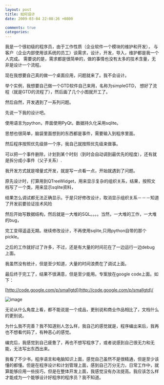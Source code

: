 ```yaml
---
layout: post
title: 如何设计
date: 2009-03-04 22:08:26 +0800

comments: true
categories: 
---
```

我是一个很初级的程序员，由于工作性质（企业软件一个模块的维护和开发），
与客户（企业内部使用该系统的员工）谈需求，设计，开发，导入，维护都是我一个人完成。
需要说的是，需求都是很简单的，做的事情也没有太多的技术含量，无非是设计一个流程。

现在我想要自己真的做一个桌面应用，问题就来了。我不会设计。

举个实例，我想要自己做一个GTD软件自己来用，名称为simpleGTD，
想好了流程（就是GTD的流程了），然后画了几个小图就开工了。

然后自然，开发遇到了一系列问题。

先说一下我的设计吧。

使用语言为python，界面使用PyQt，数据持久化采用sqlite。

思想也很简单，脑袋里面想到的东西都是事件，需要输入到程序里面。

然后程序按照优先级排一个序，我自己就按照优先级来做事。

可以把一个事件删除，计划到某个时刻（到时会自动调到最优先的程度），还有就是拆分成小事件（父子关系）.

我开发方式就是增量式开发，就是写一点看一点，开始就遇到了问题。

原先设计时，打算用到QTreeWidget，用来显示复杂的组织关系，结果，按照文档写了一个类，用来显示sqlite资料，

结果怎么调试都无法正确显示。于是只好修改设计，取消显示组织关系－－－知道了开发前要验证技术风险

然后开始写数据结构，然后就是一大堆的SQL。。。。当然，一大堆的工作，一大堆的bug，

完工变得遥遥无期。继续修改设计，不再使用sqlite,只用python自带的那个pickle。

之后的工作就好过了许多，不过，还是有大量的时间花在了一边运行一边debug上面。

我虽然没有统计，但是至少知道，大量的时间浪费在了调试上面。

最后终于完工了，结果不很满意，但是至少能用。专案放在google code上面。如下：

[http://code.google.com/p/smallgtd](http://code.google.com/p/smallgtd)/

![image](http://lh5.ggpht.com/_os_zrveP8Ns/SU9BeZiEWUI/AAAAAAAAC4g/AunMpJk4_FY/temp.png)

无论从什么角度上看，都不能说是一个成品，更别说和商业作品相比了，文档什么的更别说。

为什么我不完善？我不知道别人怎么样，我自己的感觉就是，程序编出来后，我再也不想看代码了，有种恶心的感觉。

编完后，我感觉到自己疲惫了，再也不想写程序了，或者说感到自己很无力和无能，无法写出东西出来。

我看了不少书，程序语言和电脑知识上面，感觉自己虽然不是很精通，但是至少该懂的都懂。但是在程序设计和计划管理上面，感到自己万分无力，日常工作中，就算能够应用一些技巧，但是在整体开发上面，我感觉没有办法提高。我应该怎么样才能成为一个能够设计好程序的程序员？我不知道。